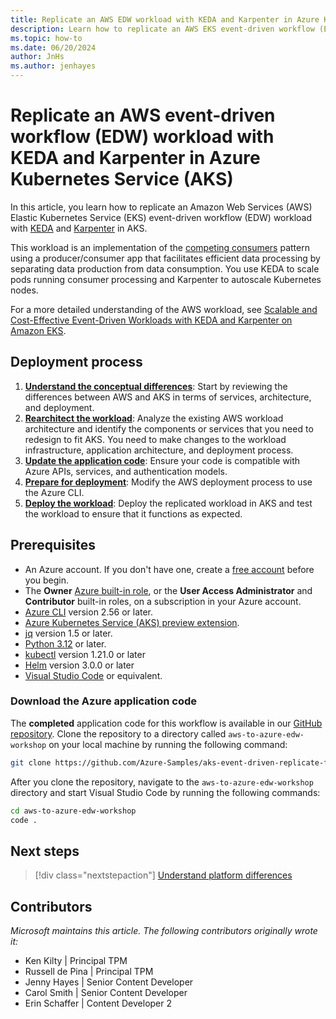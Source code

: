 ```yaml
---
title: Replicate an AWS EDW workload with KEDA and Karpenter in Azure Kubernetes Service (AKS)
description: Learn how to replicate an AWS EKS event-driven workflow (EDW) workload with KEDA and Karpenter in AKS.
ms.topic: how-to
ms.date: 06/20/2024
author: JnHs
ms.author: jenhayes
---
```


# Replicate an AWS event-driven workflow (EDW) workload with KEDA and Karpenter in Azure Kubernetes Service (AKS)

In this article, you learn how to replicate an Amazon Web Services (AWS) Elastic Kubernetes Service (EKS) event-driven workflow (EDW) workload with [KEDA](https://keda.sh) and [Karpenter](https://karpenter.sh) in AKS.

This workload is an implementation of the [competing consumers][competing-consumers] pattern using a producer/consumer app that facilitates efficient data processing by separating data production from data consumption. You use KEDA to scale pods running consumer processing and Karpenter to autoscale Kubernetes nodes.

For a more detailed understanding of the AWS workload, see [Scalable and Cost-Effective Event-Driven Workloads with KEDA and Karpenter on Amazon EKS][edw-aws-eks].

## Deployment process

1. [**Understand the conceptual differences**](eks-edw-understand.md): Start by reviewing the differences between AWS and AKS in terms of services, architecture, and deployment.
1. [**Rearchitect the workload**](eks-edw-rearchitect.md): Analyze the existing AWS workload architecture and identify the components or services that you need to redesign to fit AKS. You need to make changes to the workload infrastructure, application architecture, and deployment process.
1. [**Update the application code**](eks-edw-refactor.md): Ensure your code is compatible with Azure APIs, services, and authentication models.
1. [**Prepare for deployment**](eks-edw-prepare.md): Modify the AWS deployment process to use the Azure CLI.
1. [**Deploy the workload**](eks-edw-deploy.md): Deploy the replicated workload in AKS and test the workload to ensure that it functions as expected.

## Prerequisites

- An Azure account. If you don't have one, create a [free account][azure-free] before you begin.
- The **Owner** [Azure built-in role][azure-built-in-roles], or the **User Access Administrator** and **Contributor** built-in roles, on a subscription in your Azure account.
- [Azure CLI][install-cli] version 2.56 or later.
- [Azure Kubernetes Service (AKS) preview extension][aks-preview].
- [jq][install-jq] version 1.5 or later.
- [Python 3.12][install-python] or later.
- [kubectl][install-kubectl] version 1.21.0 or later
- [Helm][install-helm] version 3.0.0 or later
- [Visual Studio Code][download-vscode] or equivalent.

### Download the Azure application code

The **completed** application code for this workflow is available in our [GitHub repository][github-repo]. Clone the repository to a directory called `aws-to-azure-edw-workshop` on your local machine by running the following command:

```bash
git clone https://github.com/Azure-Samples/aks-event-driven-replicate-from-aws ./aws-to-azure-edw-workshop
```

After you clone the repository, navigate to the `aws-to-azure-edw-workshop` directory and start Visual Studio Code by running the following commands:

```bash
cd aws-to-azure-edw-workshop
code .
```

## Next steps

> [!div class="nextstepaction"]
> [Understand platform differences][eks-edw-understand]

## Contributors

*Microsoft maintains this article. The following contributors originally wrote it:*

- Ken Kilty | Principal TPM
- Russell de Pina | Principal TPM
- Jenny Hayes | Senior Content Developer
- Carol Smith | Senior Content Developer
- Erin Schaffer | Content Developer 2

<!-- LINKS -->
[competing-consumers]: /azure/architecture/patterns/competing-consumers
[edw-aws-eks]: https://aws.amazon.com/blogs/containers/scalable-and-cost-effective-event-driven-workloads-with-keda-and-karpenter-on-amazon-eks/
[azure-free]: https://azure.microsoft.com/free/?WT.mc_id=A261C142F
[azure-built-in-roles]: /azure/role-based-access-control/built-in-roles
[install-cli]: /cli/azure/install-azure-cli
[aks-preview]: ./draft.md#install-the-aks-preview-azure-cli-extension
[install-jq]: https://jqlang.github.io/jq/
[install-python]: https://www.python.org/downloads/
[install-kubectl]: https://kubernetes.io/docs/tasks/tools/install-kubectl/
[install-helm]: https://helm.sh/docs/intro/install/
[download-vscode]: https://code.visualstudio.com/Download
[github-repo]: https://github.com/Azure-Samples/aks-event-driven-replicate-from-aws
[eks-edw-understand]: ./eks-edw-understand.md
